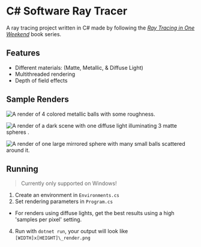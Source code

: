 # C# Software Ray Tracer
A ray tracing project written in C# made by following the [_Ray Tracing in One Weekend_](https://raytracing.github.io/books/RayTracingInOneWeekend.html) book series.

## Features
* Different materials: (Matte, Metallic, & Diffuse Light)
* Multithreaded rendering
* Depth of field effects

## Sample Renders
![A render of 4 colored metallic balls with some roughness.](3840x2160_render_4ball_scene.png)

![A render of a dark scene with one diffuse light illuminating 3 matte spheres .](3840x2160_render_light_scene.png)

![A render of one large mirrored sphere with many small balls scattered around it.](3840x2160_render_rand_scene.png)

## Running
> Currently only supported on Windows!
1. Create an environment in `Environments.cs`
2. Set rendering parameters in `Program.cs`
  - For renders using diffuse lights, get the best results using a high 'samples per pixel' setting.
4. Run with `dotnet run`, your output will look like `[WIDTH]x[HEIGHT]\_render.png`
